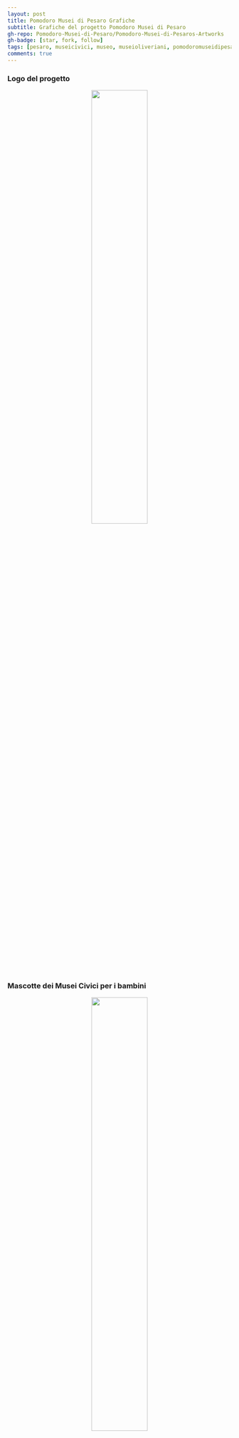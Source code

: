 ```yaml
---
layout: post
title: Pomodoro Musei di Pesaro Grafiche
subtitle: Grafiche del progetto Pomodoro Musei di Pesaro
gh-repo: Pomodoro-Musei-di-Pesaro/Pomodoro-Musei-di-Pesaros-Artworks
gh-badge: [star, fork, follow]
tags: [pesaro, museicivici, museo, museioliveriani, pomodoromuseidipesaro, timbro, timbromusei, museioliverianitimbro, logo, pomodoromuseidipesarologo, immagine, immagini, grafica, grafiche, progetto]
comments: true
---
```

<div>
<h3> Logo del progetto </h3>
<p style="text-align:center;">
<img width="50%" height="50%" src="https://github.com/Pomodoro-Musei-di-Pesaro/Pomodoro-Musei-di-Pesaros-Artworks/blob/main/Pomodoro_Logo/Pomodoro_Logo.png?raw=true">
</p>
</div>
<br>

<div>
<h3> Mascotte dei Musei Civici per i bambini </h3>
<p style="text-align:center;">
<img width="50%" height="50%" src="https://github.com/Pomodoro-Musei-di-Pesaro/Pomodoro-Musei-di-Pesaros-Artworks/blob/main/Musei_Civici_Children_Mascotte/Tail.png?raw=true">
</p>
</div>
<br>

<div>
<h3> Timbro dei Musei Oliveriani </h3>
<p style="text-align:center;">
<img width="50%" height="50%" src="https://github.com/Pomodoro-Musei-di-Pesaro/Pomodoro-Musei-di-Pesaros-Artworks/blob/main/Musei_Oliveriani_Stamp/Stamp.png?raw=true">
</p>
</div>
<br> 
<br>


[![Download](https://custom-icon-badges.demolab.com/badge/-Scarica%20le%20immagini-red?style=for-the-badge&logo=download&logoColor=white "Immagini")](https://github.com/Pomodoro-Musei-di-Pesaro/.github/blob/main/docs/_download-files/Images.zip)

___
#### License
Shield: [![CC BY-NC-ND 4.0][cc-by-nc-nd-shield]][cc-by-nc-nd]

This work is licensed under a
[Creative Commons Attribution-NonCommercial-NoDerivatives 4.0 International License][cc-by-nc-nd].

[![CC BY-NC-ND 4.0][cc-by-nc-nd-image]][cc-by-nc-nd]

[cc-by-nc-nd]: http://creativecommons.org/licenses/by-nc-nd/4.0/
[cc-by-nc-nd-image]: https://licensebuttons.net/l/by-nc-nd/4.0/88x31.png
[cc-by-nc-nd-shield]: https://img.shields.io/badge/License-CC%20BY--NC--ND%204.0-lightgrey.svg
